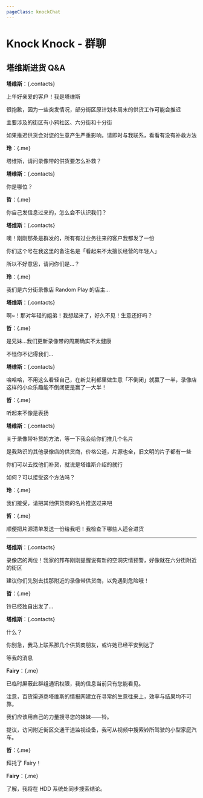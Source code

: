 ```yaml
---
pageClass: knockChat
---
```


# Knock Knock - 群聊

## 塔维斯进货 Q&A

**塔维斯**：{.contacts}

上午好亲爱的客户！我是塔维斯

很抱歉，因为一些突发情况，部分街区原计划本周末的供货工作可能会推迟

主要涉及的街区有小鸦社区、六分街和十分街

如果推迟供货会对您的生意产生严重影响，请即时与我联系，看看有没有补救方法

**玲**：{.me}

塔维斯，请问录像带的供货要怎么补救？

**塔维斯**：{.contacts}

你是哪位？

**哲**：{.me}

你自己发信息过来的，怎么会不认识我们？

**塔维斯**：{.contacts}

噢！刚刚那条是群发的，所有有过业务往来的客户我都发了一份

你们这个号在我这里的备注名是「看起来不太擅长经营的年轻人」

所以不好意思，请问你们是…？

**玲**：{.me}

我们是六分街录像店 Random Play 的店主…

**塔维斯**：{.contacts}

啊~！那对年轻的姐弟！我想起来了，好久不见！生意还好吗？

**哲**：{.me}

是兄妹…我们更新录像带的周期确实不太健康

不怪你不记得我们…

**塔维斯**：{.contacts}

哈哈哈，不用这么看轻自己，在新艾利都里做生意「不倒闭」就赢了一半，录像店这样的小众乐趣能不倒闭更是赢了一大半！

**哲**：{.me}

听起来不像是表扬

**塔维斯**：{.contacts}

关于录像带补货的方法，等一下我会给你们推几个名片

是我熟识的其他录像店的供货商，价格公道，片源也全，旧文明的片子都有一些

你们可以去找他们补货，就说是塔维斯介绍的就行

如何？可以接受这个方法吗？

**玲**：{.me}

我们接受，请把其他供货商的名片推送过来吧

**哲**：{.me}

顺便把片源清单发送一份给我吧！我检查下哪些人适合进货

---

**塔维斯**：{.contacts}

录像店的两位！我家的邦布刚刚提醒说有新的空洞灾情预警，好像就在六分街附近的街区

建议你们先别去找那附近的录像带供货商，以免遇到危险哦！

**哲**：{.me}

铃已经独自出发了…

**塔维斯**：{.contacts}

什么？

你别急，我马上联系那几个供货商朋友，或许她已经平安到达了

等我的消息

**Fairy**：{.me}

已临时屏蔽此群组通讯权限，我的信息当前只有您能看见。

注意，百货渠道商塔维斯的情报网建立在寻常的生意往来上，效率与结果均不可靠。

我们应该用自己的力量搜寻您的妹妹——铃。

提议，访问附近街区交通干道监视设备，我可从视频中搜索铃所驾驶的小型家庭汽车。

**哲**：{.me}

拜托了 Fairy！

**Fairy**：{.me}

了解，我将在 HDD 系统处同步搜索结论。
